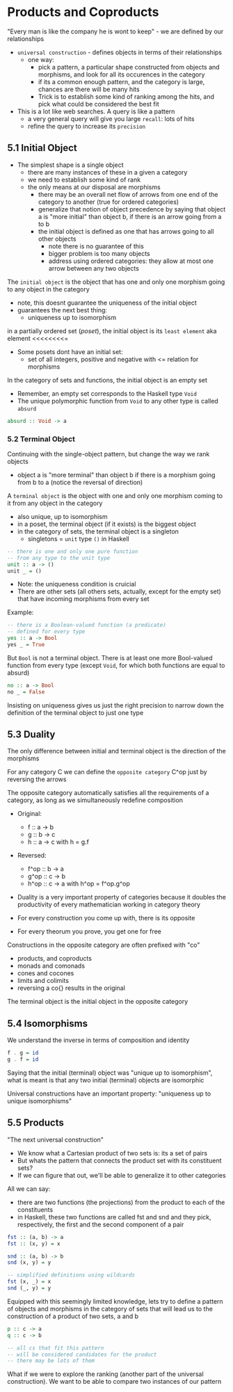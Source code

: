 # Products and Coproducts

"Every man is like the company he is wont to keep" - we are defined by our relationships

- `universal construction` - defines objects in terms of their relationships
  - one way:
    - pick a pattern, a particular shape constructed from objects and morphisms, and look for all its occurences in the category
    - if its a common enough pattern, and the category is large, chances are there will be many hits
    - Trick is to establish some kind of ranking among the hits, and pick what could be considered the best fit
- This is a lot like web searches. A query is like a pattern
  - a very general query will give you large `recall`: lots of hits
  - refine the query to increase its `precision`

## 5.1 Initial Object

- The simplest shape is a single object
  - there are many instances of these in a given a category
  - we need to establish some kind of rank
  - the only means at our disposal are morphisms
    - there may be an overall net flow of arrows from one end of the category to another (true for ordered categories)
    - generalize that notion of object precedence by saying that object a is "more initial" than object b, if there is an arrow going from a to b
    - the initial object is defined as one that has arrows going to all other objects
      - note there is no guarantee of this
      - bigger problem is too many objects
      - address using ordered categories: they allow at most one arrow between any two objects

The `initial object` is the object that has one and only one morphism going to any object in the category

- note, this doesnt guarantee the uniqueness of the initial object
- guarantees the next best thing:
  - uniqueness up to isomorphism

in a partially ordered set (*poset*), the initial object is its `least element` aka element <<<<<<<<=

- Some posets dont have an initial set:
  - set of all integers, positive and negative with <= relation for morphisms

In the category of sets and functions, the initial object is an empty set

- Remember, an empty set corresponds to the Haskell type `Void`
- The unique polymorphic function from `Void` to any other type is called `absurd`

```hs
absurd :: Void -> a
```

### 5.2 Terminal Object

Continuing with the single-object pattern, but change the way we rank objects

- object a is "more terminal" than object b if there is a morphism going from b to a (notice the reversal of direction)

A `terminal object` is the object with one and only one morphism coming to it from any object in the category

- also unique, up to isomorphism
- in a poset, the terminal object (if it exists) is the biggest object
- in the category of sets, the terminal object is a singleton
  - singletons = `unit` type `()` in Haskell

```hs
-- there is one and only one pure function
-- from any type to the unit type
unit :: a -> ()
unit _ = ()
```

- Note: the uniqueness condition is cruicial
- There are other sets (all others sets, actually, except for the empty set) that have incoming morphisms from every set

Example:

```hs
-- there is a Boolean-valued function (a predicate)
-- defined for every type
yes :: a -> Bool
yes _ = True
```

But `Bool` is not a terminal object. There is at least one more Bool-valued function from every type (except `Void`, for which both functions are equal to absurd)

```hs
no :: a -> Bool
no _ = False
```

Insisting on uniqueness gives us just the right precision to narrow down the definition of the terminal object to just one type

## 5.3 Duality

The only difference between initial and terminal object is the direction of the morphisms

For any category C we can define the `opposite category` C^op just by reversing the arrows

The opposite category automatically satisfies all the requirements of a category, as long as we simultaneously redefine composition

- Original:
  - f :: a -> b
  - g :: b -> c
  - h :: a -> c with h = g.f
- Reversed:
  - f^op :: b -> a
  - g^op :: c -> b
  - h^op :: c -> a with h^op = f^op.g^op

- Duality is a very important property of categories because it doubles the productivity of every mathematician working in category theory
- For every construction you come up with, there is its opposite
- For every theorum you prove, you get one for free

Constructions in the opposite category are often prefixed with "co"

- products, and coproducts
- monads and comonads
- cones and cocones
- limits and colimits
- reversing a co{} results in the original

The terminal object is the initial object in the opposite category

## 5.4 Isomorphisms

We understand the inverse in terms of composition and identity

```hs
f . g = id
g . f = id
```

Saying that the initial (terminal) object was "unique up to isomorphism", what is meant is that any two initial (terminal) objects are isomorphic

Universal constructions have an important property: "uniqueness up to unique isomorphisms"

## 5.5 Products

"The next universal construction"

- We know what a Cartesian product of two sets is: its a set of pairs
- But whats the pattern that connects the product set with its constituent sets?
- If we can figure that out, we'll be able to generalize it to other categories

All we can say:

- there are two functions (the projections) from the product to each of the constituents
- in Haskell, these two functions are called fst and snd and they pick, respectively, the first and the second component of a pair

```hs
fst :: (a, b) -> a
fst :: (x, y) = x

snd :: (a, b) -> b
snd (x, y) = y

-- simplified definitions using wildcards
fst (x, _) = x
snd (_, y) = y
```

Equipped with this seemingly limited knowledge, lets try to define a pattern of objects and morphisms in the category of sets that will lead us to the construction of a product of two sets, a and b

```hs
p :: c -> a
q :: c -> b

-- all cs that fit this pattern
-- will be considered candidates for the product
-- there may be lots of them
```

What if we were to explore the ranking (another part of the universal construction). We want to be able to compare two instances of our pattern
